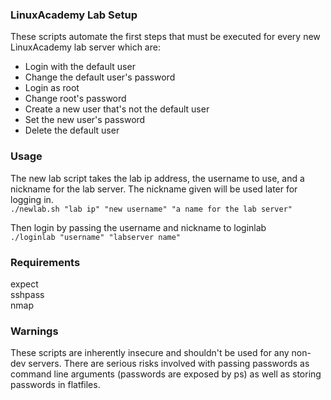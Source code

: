 ### LinuxAcademy Lab Setup
These scripts automate the first steps that must be executed for every new LinuxAcademy lab server which are:    
- Login with the default user
- Change the default user's password
- Login as root
- Change root's password
- Create a new user that's not the default user
- Set the new user's password
- Delete the default user

### Usage
The new lab script takes the lab ip address, the username to use, and a nickname for the lab server. The nickname given will be used later for logging in.   
`./newlab.sh "lab ip" "new username" "a name for the lab server"`

Then login by passing the username and nickname to loginlab    
`./loginlab "username" "labserver name"`

### Requirements
expect   
sshpass   
nmap

### Warnings
These scripts are inherently insecure and shouldn't be used for any non-dev servers. There are serious risks involved with passing passwords as command line arguments (passwords are exposed by ps) as well as storing passwords in flatfiles. 
